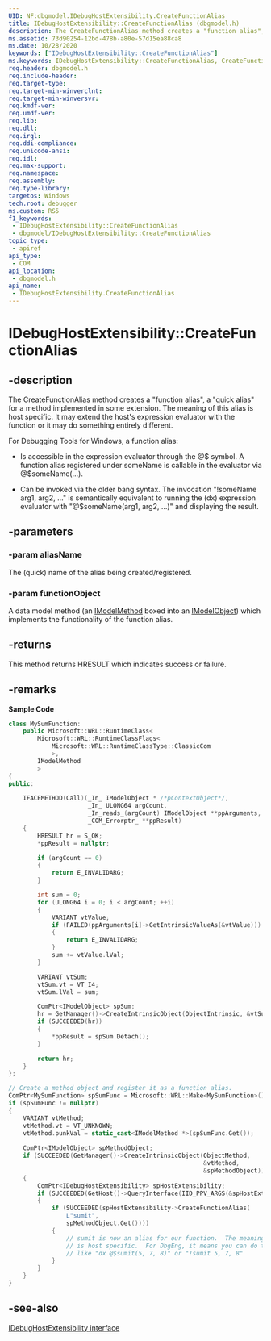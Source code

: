 ```yaml
---
UID: NF:dbgmodel.IDebugHostExtensibility.CreateFunctionAlias
title: IDebugHostExtensibility::CreateFunctionAlias (dbgmodel.h)
description: The CreateFunctionAlias method creates a "function alias", a "quick alias" for a method implemented in some extension. The meaning of this alias is host specific.
ms.assetid: 73d90254-12bd-478b-a80e-57d15ea88ca8
ms.date: 10/28/2020
keywords: ["IDebugHostExtensibility::CreateFunctionAlias"]
ms.keywords: IDebugHostExtensibility::CreateFunctionAlias, CreateFunctionAlias, IDebugHostExtensibility.CreateFunctionAlias, IDebugHostExtensibility::CreateFunctionAlias, IDebugHostExtensibility.CreateFunctionAlias
req.header: dbgmodel.h
req.include-header: 
req.target-type: 
req.target-min-winverclnt: 
req.target-min-winversvr: 
req.kmdf-ver: 
req.umdf-ver: 
req.lib: 
req.dll: 
req.irql: 
req.ddi-compliance: 
req.unicode-ansi: 
req.idl: 
req.max-support: 
req.namespace: 
req.assembly: 
req.type-library: 
targetos: Windows
tech.root: debugger
ms.custom: RS5
f1_keywords:
 - IDebugHostExtensibility::CreateFunctionAlias
 - dbgmodel/IDebugHostExtensibility::CreateFunctionAlias
topic_type:
 - apiref
api_type:
 - COM
api_location:
 - dbgmodel.h
api_name:
 - IDebugHostExtensibility.CreateFunctionAlias
---
```


# IDebugHostExtensibility::CreateFunctionAlias


## -description

The CreateFunctionAlias method creates a "function alias", a "quick alias" for a method implemented in some extension. The meaning of this alias is host specific. It may extend the host's expression evaluator with the function or it may do something entirely different. 

For Debugging Tools for Windows, a function alias: 

- Is accessible in the expression evaluator through the @$ symbol. A function alias registered under someName is callable in the evaluator via @$someName(...).

- Can be invoked via the older bang syntax. The invocation "!someName arg1, arg2, ..." is semantically equivalent to running the (dx) expression evaluator with "@$someName(arg1, arg2, ...)" and displaying the result.

## -parameters

### -param aliasName

The (quick) name of the alias being created/registered.

### -param functionObject

A data model method (an [IModelMethod](nn-dbgmodel-imodelmethod.md) boxed into an [IModelObject](nn-dbgmodel-imodelobject.md)) which implements the functionality of the function alias.

## -returns

This method returns HRESULT which indicates success or failure.

## -remarks

**Sample Code**

```cpp
class MySumFunction:
    public Microsoft::WRL::RuntimeClass<
        Microsoft::WRL::RuntimeClassFlags<
            Microsoft::WRL::RuntimeClassType::ClassicCom
            >,
        IModelMethod
        >
{
public:

    IFACEMETHOD(Call)(_In_ IModelObject * /*pContextObject*/, 
                      _In_ ULONG64 argCount, 
                      _In_reads_(argCount) IModelObject **ppArguments, 
                      _COM_Errorptr_ **ppResult)
    {
        HRESULT hr = S_OK;
        *ppResult = nullptr;

        if (argCount == 0)
        {
            return E_INVALIDARG;
        }

        int sum = 0;
        for (ULONG64 i = 0; i < argCount; ++i)
        {
            VARIANT vtValue;
            if (FAILED(ppArguments[i]->GetIntrinsicValueAs(&vtValue)))
            {
                return E_INVALIDARG;
            }
            sum += vtValue.lVal;
        }

        VARIANT vtSum;
        vtSum.vt = VT_I4;
        vtSum.lVal = sum;

        ComPtr<IModelObject> spSum;
        hr = GetManager()->CreateIntrinsicObject(ObjectIntrinsic, &vtSum, &spSum);
        if (SUCCEEDED(hr))
        {
            *ppResult = spSum.Detach();
        }

        return hr;
    }
};

// Create a method object and register it as a function alias.
ComPtr<MySumFunction> spSumFunc = Microsoft::WRL::Make<MySumFunction>();
if (spSumFunc != nullptr)
{
    VARIANT vtMethod;
    vtMethod.vt = VT_UNKNOWN;
    vtMethod.punkVal = static_cast<IModelMethod *>(spSumFunc.Get());
    
    ComPtr<IModelObject> spMethodObject;
    if (SUCCEEDED(GetManager()->CreateIntrinsicObject(ObjectMethod, 
                                                      &vtMethod, 
                                                      &spMethodObject)))
    {
        ComPtr<IDebugHostExtensibility> spHostExtensibility;
        if (SUCCEEDED(GetHost()->QueryInterface(IID_PPV_ARGS(&spHostExtensibility)))
        {
            if (SUCCEEDED(spHostExtensibility->CreateFunctionAlias(
                L"sumit",
                spMethodObject.Get())))
            {
                // sumit is now an alias for our function.  The meaning here 
                // is host specific.  For DbgEng, it means you can do things
                // like "dx @$sumit(5, 7, 8)" or "!sumit 5, 7, 8"
            }
        }
    }
}
```

## -see-also

[IDebugHostExtensibility interface](nn-dbgmodel-idebughostextensibility.md)


